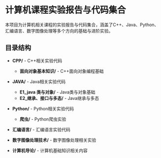 # 计算机课程实验报告与代码集合

本项目为计算机相关课程的实验报告与代码集合，涵盖了C++、Java、Python、汇编语言、数字图像处理等多个方向的基础与进阶实验。

## 目录结构

- **CPP/** - C++相关实验代码
  - **面向对象基本知识/** - C++面向对象编程基础

- **JAVA/** - Java相关实验代码
  - **E1_java 类与对象/** - Java类与对象基础
  - **E2_继承、接口与多态/** - Java继承与多态

- **Python/** - Python相关实验代码
  - **爬虫/** - Python爬虫实验

- **汇编语言/** - 汇编语言实验代码

- **数字图像处理技术/** - 数字图像处理相关实验

- **计算机导论/** - 计算机基础知识相关内容